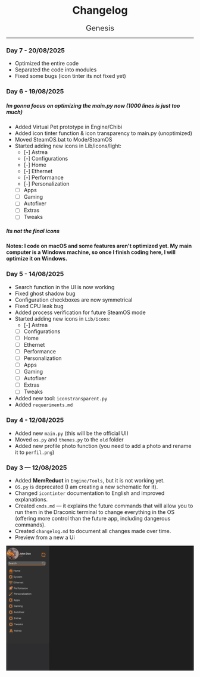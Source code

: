 <div align="center">
    <h1 align="center">Changelog</h1>
    <span style="font-size: 20px;">Genesis</span>
</div>

---
### Day 7 - 20/08/2025
<!-- the worst day of my life in this year -->
- Optimized the entire code
- Separated the code into modules
- Fixed some bugs (icon tinter its not fixed yet)

### Day 6 - 19/08/2025
##### Im gonna focus on optimizing the main.py now (1000 lines is just too much)
- Added Virtual Pet prototype in Engine/Chibi
- Added icon tinter function & icon transparency to main.py (unoptimized)
- Moved SteamOS.bat to Mode/SteamOS
- Started adding new icons in Lib/icons/light:
    - [-] Astrea
    - [-] Configurations
    - [-] Home
    - [-] Ethernet
    - [-] Performance
    - [-] Personalization
    - [ ] Apps
    - [ ] Gaming
    - [ ] Autofixer
    - [ ] Extras
    - [ ] Tweaks
##### Its not the final icons
#### Notes: I code on macOS and some features aren't optimized yet. My main computer is a Windows machine, so once I finish coding here, I will optimize it on Windows.

### Day 5 - 14/08/2025
- Search function in the UI is now working
- Fixed ghost shadow bug
- Configuration checkboxes are now symmetrical
- Fixed CPU leak bug
- Added process verification for future SteamOS mode
- Started adding new icons in `Lib/icons`:
    - [-] Astrea
    - [ ] Configurations
    - [ ] Home
    - [ ] Ethernet
    - [ ] Performance
    - [ ] Personalization
    - [ ] Apps
    - [ ] Gaming
    - [ ] Autofixer
    - [ ] Extras
    - [ ] Tweaks
- Added new tool: `iconstransparent.py`
- Added `requeriments.md`

### Day 4 - 12/08/2025
- Added new `main.py` (this will be the official UI)
- Moved `os.py` and `themes.py` to the `old` folder
- Added new profile photo function (you need to add a photo and rename it to `perfil.png`)

### Day 3 — 12/08/2025
- Added **MemReduct** in `Engine/Tools`, but it is not working yet.
- `OS.py` is deprecated (I am creating a new schematic for it).
- Changed `icontinter` documentation to English and improved explanations.
- Created `cmds.md` — it explains the future commands that will allow you to run them in the Draconic terminal to change everything in the OS (offering more control than the future app, including dangerous commands).
- Created `changelog.md` to document all changes made over time.
- Preview from a new a Ui
<div>
<img src="https://github.com/aritsuyu/Project-DraconicOS/blob/main/lib/img/preview.png" width="800"/>
<div>
